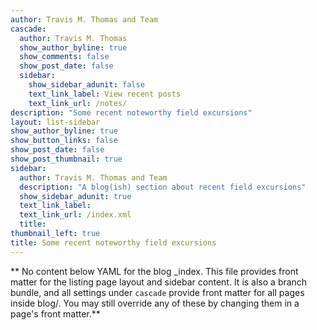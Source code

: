 ```yaml
---
author: Travis M. Thomas and Team
cascade:
  author: Travis M. Thomas
  show_author_byline: true
  show_comments: false
  show_post_date: false
  sidebar:
    show_sidebar_adunit: false
    text_link_label: View recent posts
    text_link_url: /notes/
description: "Some recent noteworthy field excursions"
layout: list-sidebar
show_author_byline: true
show_button_links: false
show_post_date: false
show_post_thumbnail: true
sidebar:
  author: Travis M. Thomas and Team
  description: "A blog(ish) section about recent field excursions"
  show_sidebar_adunit: true
  text_link_label: 
  text_link_url: /index.xml
  title: 
thumbnail_left: true
title: Some recent noteworthy field excursions
---
```


** No content below YAML for the blog _index. This file provides front matter for the listing page layout and sidebar content. It is also a branch bundle, and all settings under `cascade` provide front matter for all pages inside blog/. You may still override any of these by changing them in a page's front matter.**
